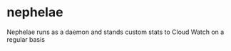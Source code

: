 nephelae
========

Nephelae runs as a daemon and stands custom stats to Cloud Watch on a regular basis
